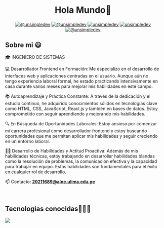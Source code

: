 <h1 align="center">Hola Mundo👋   </h1> 

<p align="center">
  <a href="https://www.youtube.com/@unsimpledev" target="blank"><img align="center" src="https://img.shields.io/badge/YouTube-FF0000?style=for-the-badge&logo=youtube&logoColor=white" alt="@unsimpledev"  /></a>
<a href="https://www.tiktok.com/@unsimpledev" target="blank"><img align="center" src="https://img.shields.io/badge/TikTok-000000?style=for-the-badge&logo=tiktok&logoColor=white" alt="@unsimpledev" /></a>
<a href="https://linkedin.com/in/unsimpledev" target="blank"><img align="center" src="https://img.shields.io/badge/LinkedIn-0077B5?style=for-the-badge&logo=linkedin&logoColor=white" alt="unsimpledev"/></a>
<a href="https://fb.com/unsimpledev" target="blank"><img align="center" src="https://img.shields.io/badge/Facebook-1877F2?style=for-the-badge&logo=facebook&logoColor=white" alt="unsimpledev"  /></a>
<a href = "mailto:unsimpledev@gmail.com" target="blank"><img align="center" src="https://img.shields.io/badge/Gmail-D14836?style=for-the-badge&logo=gmail&logoColor=white" alt="@unsimpledev"  /></a>
  </p>

<h2>Sobre mi 😃</h2>
<!--Intro start-->

<p align="left">
🎓 INGENIERO DE SISTEMAS

💻 Desarrollador Frontend en Formación: Me especializo en el desarrollo de interfaces web y aplicaciones centradas en el usuario. Aunque aún no tengo experiencia laboral formal, he estado practicando intensivamente en casa durante varios meses para mejorar mis habilidades en este campo.

📚 Autoaprendizaje y Práctica Constante: A través de la dedicación y el estudio continuo, he adquirido conocimientos sólidos en tecnologías clave como HTML, CSS, JavaScript, React.js y también en bases de datos. Estoy comprometido con seguir aprendiendo y mejorando mis habilidades.

🔍 En Búsqueda de Oportunidades Laborales: Estoy ansioso por comenzar mi carrera profesional como desarrollador frontend y estoy buscando oportunidades que me permitan aplicar mis habilidades y seguir creciendo en un entorno laboral.

👨‍💼 Desarrollo de Habilidades y Actitud Proactiva: Además de mis habilidades técnicas, estoy trabajando en desarrollar habilidades blandas como la resolución de problemas, la comunicación efectiva y la capacidad para trabajar en equipo. Estas habilidades son fundamentales para el éxito en cualquier rol de desarrollo.

📫 Contacto: **20211689@aloe.ulima.edu.pe**
<!--Intro end-->
  </p>
<br>

<h2 >Tecnologías conocidas👨🏻‍💻</h2>
<!--tech stack icons-->
<p align="left">
  <a href="https://skillicons.dev">
    <img src="https://skillicons.dev/icons?i=html,css,js,bootstrap,tailwind,nodejs,vite,react,ts,git,github,powershell,npm,notion,nextjs,mysql,mongodb,jquery&perline=20" />
  </a>
</p>
<br>
<!-------------------------->


  
  
  
